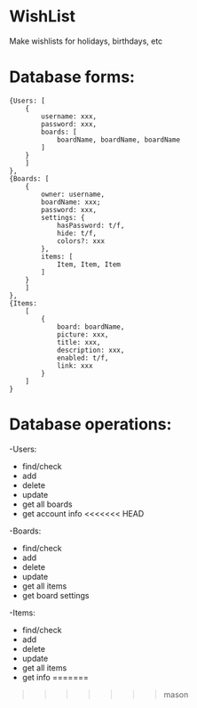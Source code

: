 # WishList
Make wishlists for holidays, birthdays, etc

# Database forms:
``` (json)
{Users: [
    {
        username: xxx,
        password: xxx,
        boards: [
            boardName, boardName, boardName
        ]
    }
    ]
},
{Boards: [
    {
        owner: username,
        boardName: xxx;
        password: xxx,
        settings: {
            hasPassword: t/f,
            hide: t/f,
            colors?: xxx
        },
        items: [
            Item, Item, Item
        ]
    }
    ]
},
{Items: 
    [
        {
            board: boardName,
            picture: xxx,
            title: xxx,
            description: xxx,
            enabled: t/f,
            link: xxx
        }
    ]
}
```

# Database operations:
-Users:
- find/check
- add
- delete
- update
- get all boards
- get account info
<<<<<<< HEAD

-Boards:
- find/check
- add
- delete
- update
- get all items
- get board settings

-Items:
- find/check
- add
- delete
- update
- get all items
- get info
=======
>>>>>>> mason
